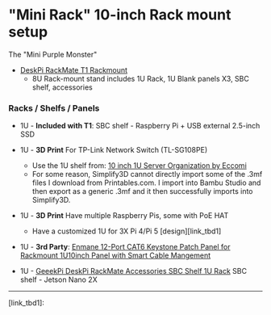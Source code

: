 "Mini Rack" 10-inch Rack mount setup
====================================

The "Mini Purple Monster"

-	[DeskPi RackMate T1 Rackmount](https://www.amazon.com/dp/B0FBFDZD4C)
	-	8U Rack-mount stand includes 1U Rack, 1U Blank panels X3, SBC shelf, accessories

### Racks / Shelfs / Panels

-	1U - **Included with T1**: SBC shelf - Raspberry Pi + USB external 2.5-inch SSD

-	1U - **3D Print** For TP-Link Network Switch (TL-SG108PE)

	-	Use the 1U shelf from: [10 inch 1U Server Organization by Eccomi](https://www.printables.com/model/1229438-10-inch-1u-server-organization)
	-	For some reason, Simplify3D cannot directly import some of the .3mf files I download from Printables.com. I import into Bambu Studio and then export as a generic .3mf and it then successfully imports into Simplify3D.

-	1U - **3D Print** Have multiple Raspberry Pis, some with PoE HAT

	-	Have a customized 1U for 3X Pi 4/Pi 5 [design][link_tbd1]

-	1U - **3rd Party**: [Enmane 12-Port CAT6 Keystone Patch Panel for Rackmount 1U10inch Panel with Smart Cable Mangement](https://www.amazon.com/dp/B0D5TZFDN1)

-	1U - [GeeekPi DeskPi RackMate Accessories SBC Shelf 1U Rack](https://www.amazon.com/dp/B0D5XMM7HL) SBC shelf - Jetson Nano 2X

---

[link_tbd1]:
